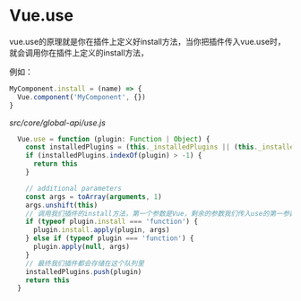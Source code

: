# Vue.use

vue.use的原理就是你在插件上定义好install方法，当你把插件传入vue.use时，就会调用你在插件上定义的install方法，

例如：

```js
MyComponent.install = (name) => {
  Vue.component('MyComponent', {})
}
```



*src/core/global-api/use.js*

```js
  Vue.use = function (plugin: Function | Object) {
    const installedPlugins = (this._installedPlugins || (this._installedPlugins = []))
    if (installedPlugins.indexOf(plugin) > -1) {
      return this
    }

    // additional parameters
    const args = toArray(arguments, 1)
    args.unshift(this)
    // 调用我们插件的install方法，第一个参数是Vue，剩余的参数我们传入use的第一参数后边的参数
    if (typeof plugin.install === 'function') {
      plugin.install.apply(plugin, args)
    } else if (typeof plugin === 'function') {
      plugin.apply(null, args)
    }
    // 最终我们插件都会存储在这个队列里
    installedPlugins.push(plugin)
    return this
  }
```

